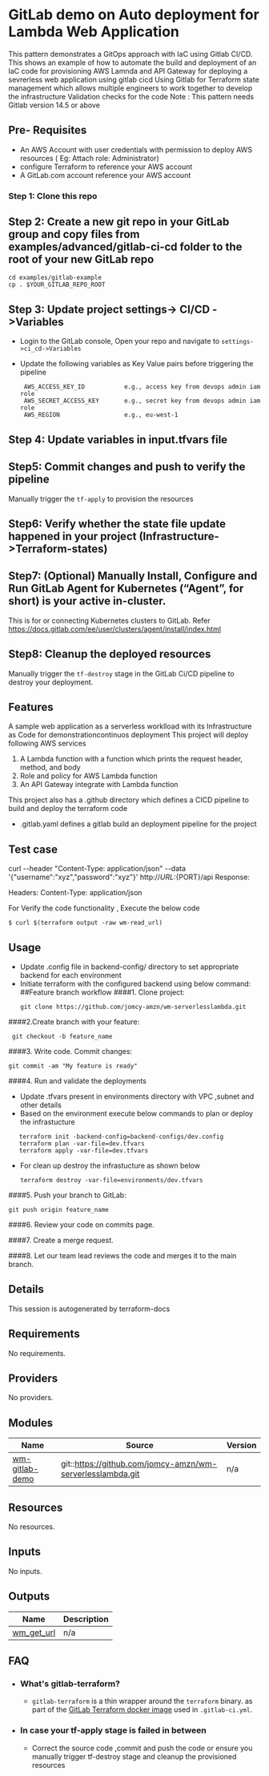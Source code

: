 # GitLab demo on Auto deployment for Lambda Web Application
This pattern demonstrates a GitOps approach with IaC using Gitlab CI/CD.
This shows an example of how to automate the build and deployment of an IaC code for provisioning AWS Lamnda and API Gateway for deploying  a sevrerless web application using gitlab cicd
Using Gitlab for Terraform state management which allows multiple engineers to work together to develop the infrastructure
Validation checks for the code
 Note : This pattern needs Gitlab version 14.5 or above

## Pre- Requisites
 - An AWS Account with user credentials with permission to deploy AWS resources ( Eg: Attach role: Administrator)
 - configure Terraform to reference your AWS account
 - A GitLab.com account reference your AWS account

### Step 1: Clone this repo

## Step 2: Create a new git repo in your GitLab group and copy files from examples/advanced/gitlab-ci-cd folder to the root of your new GitLab repo
    cd examples/gitlab-example
    cp . $YOUR_GITLAB_REPO_ROOT

## Step 3: Update project settings-> CI/CD ->Variables
 - Login to the GitLab console, Open your repo and navigate to `settings->ci_cd->Variables`
 - Update the following variables as Key Value pairs  before triggering the pipeline

        AWS_ACCESS_KEY_ID           e.g., access key from devops admin iam role
        AWS_SECRET_ACCESS_KEY       e.g., secret key from devops admin iam role
        AWS_REGION                  e.g., eu-west-1

## Step 4: Update variables in input.tfvars file

## Step5: Commit changes and push to verify the pipeline
Manually trigger the `tf-apply` to provision the resources

## Step6: Verify whether the state file update happened in your project (Infrastructure->Terraform-states)

## Step7: (Optional)  Manually Install, Configure and Run GitLab Agent for Kubernetes (“Agent”, for short) is your active in-cluster.
This is for or connecting Kubernetes clusters to GitLab. Refer https://docs.gitlab.com/ee/user/clusters/agent/install/index.html
## Step8: Cleanup the deployed resources
Manually trigger the `tf-destroy` stage in the GitLab Ci/CD pipeline to destroy your deployment.



## Features
A sample web application as a serverless worklload with its Infrastructure as Code for demonstrationcontinuos deployment
This project will deploy following AWS services
  1. A Lambda function with a function which prints the request header, method, and body
  2. Role and policy for AWS Lambda function
  3. An API Gateway integrate with Lambda function

This project also has a .github directory which defines a CICD pipeline to build and deploy the terraform code
- .gitlab.yaml defines a gitlab build an deployment pipeline for the project

## Test case
curl --header "Content-Type: application/json" --data '{"username":"xyz","password":"xyz"}' http://${URL}:${PORT}/api
Response:



Headers: Content-Type: application/json



For Verify the code functionality , Execute the below code
```shell script
$ curl $(terraform output -raw wm-read_url)
```


[comment]: # ( An optional Route53 module   to bind the domain url to privatesubnet of  We b VPC)


## Usage

- Update .config file in backend-config/ directory to set appropriate backend for each environment
- Initiate terraform with the configured backend using below command:
##Feature branch workflow
####1. Clone project:
    ```shell script
    git clone https://github.com/jomcy-amzn/wm-serverlesslambda.git
    ```
####2.Create branch with your feature:
   ```shell script
    git checkout -b feature_name
  ```

####3. Write code. Commit changes:
   ```shell script
   git commit -am "My feature is ready"
   ```
####4. Run and validate the deployments
   - Update .tfvars present in environments directory with VPC ,subnet and other details
   - Based on the environment execute below commands to plan or deploy the infrastucture

```shell script
   terraform init -backend-config=backend-configs/dev.config
   terraform plan -var-file=dev.tfvars
   terraform apply -var-file=dev.tfvars
```

 - For clean up destroy the infrastucture as shown below
   ~~~
   terraform destroy -var-file=environments/dev.tfvars
   ~~~
####5. Push your branch to GitLab:
```shell script
git push origin feature_name
```
####6. Review your code on commits page.

####7. Create a merge request.

####8. Let our team lead reviews the code and merges it to the main branch.


## Details
This session is autogenerated by terraform-docs

<!--- BEGIN_TF_DOCS --->


<!--- END_TF_DOCS --->


<!-- BEGINNING OF PRE-COMMIT-TERRAFORM DOCS HOOK -->
## Requirements

No requirements.

## Providers

No providers.

## Modules

| Name | Source | Version |
|------|--------|---------|
| <a name="module_wm-gitlab-demo"></a> [wm-gitlab-demo](#module\_wm-gitlab-demo) | git::https://github.com/jomcy-amzn/wm-serverlesslambda.git | n/a |

## Resources

No resources.

## Inputs

No inputs.

## Outputs

| Name | Description |
|------|-------------|
| <a name="output_wm_get_url"></a> [wm\_get\_url](#output\_wm\_get\_url) | n/a |
<!-- END OF PRE-COMMIT-TERRAFORM DOCS HOOK -->

## FAQ
- ### What's gitlab-terraform?

    - `gitlab-terraform` is a thin wrapper around the `terraform` binary. as part of the [GitLab Terraform docker image](https://gitlab.com/gitlab-org/terraform-images) used in `.gitlab-ci.yml`.
- ### In case your tf-apply stage is failed in between
    -  Correct the source code ,commit and push the code  or ensure you manually trigger tf-destroy stage and cleanup the provisioned resources
